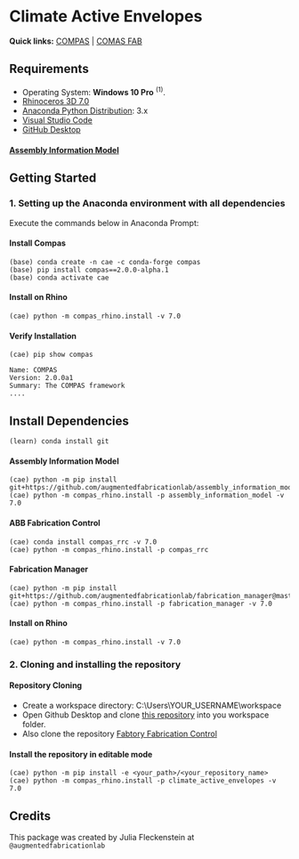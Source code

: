 # Climate Active Envelopes

**Quick links:** [COMPAS](https://compas.dev/) | [COMAS FAB](https://gramaziokohler.github.io/compas_fab/latest/)

## Requirements

* Operating System: **Windows 10 Pro** <sup>(1)</sup>.
* [Rhinoceros 3D 7.0](https://www.rhino3d.com/)
* [Anaconda Python Distribution](https://www.anaconda.com/download/): 3.x
* [Visual Studio Code](https://code.visualstudio.com/)
* [GitHub Desktop](https://desktop.github.com/)

  
#### [Assembly Information Model](https://github.com/augmentedfabricationlab/assembly_information_model) 

## Getting Started

### 1. Setting up the Anaconda environment with all dependencies

Execute the commands below in Anaconda Prompt:

#### Install Compas 

    (base) conda create -n cae -c conda-forge compas
    (base) pip install compas==2.0.0-alpha.1
    (base) conda activate cae
    
#### Install on Rhino
    
    (cae) python -m compas_rhino.install -v 7.0
    
#### Verify Installation

    (cae) pip show compas
    
    Name: COMPAS
    Version: 2.0.0a1
    Summary: The COMPAS framework
    ....

## Install Dependencies

    (learn) conda install git
    
#### Assembly Information Model
    
    (cae) python -m pip install git+https://github.com/augmentedfabricationlab/assembly_information_model@master#egg=assembly_information_model
    (cae) python -m compas_rhino.install -p assembly_information_model -v 7.0
    
#### ABB Fabrication Control
    
    (cae) conda install compas_rrc -v 7.0
    (cae) python -m compas_rhino.install -p compas_rrc

#### Fabrication Manager

    (cae) python -m pip install git+https://github.com/augmentedfabricationlab/fabrication_manager@master#egg=fabrication_manager
    (cae) python -m compas_rhino.install -p fabrication_manager -v 7.0
    
#### Install on Rhino

    (cae) python -m compas_rhino.install -v 7.0

### 2. Cloning and installing the repository

#### Repository Cloning
* Create a workspace directory: C:\Users\YOUR_USERNAME\workspace
* Open Github Desktop and clone [this repository](https://github.com/augmentedfabricationlab/climate_active_envelopes) into you workspace folder.
* Also clone the repository [Fabtory Fabrication Control](https://github.com/augmentedfabricationlab/fabtory_fabrication_control)

#### Install the repository in editable mode
    (cae) python -m pip install -e <your_path>/<your_repository_name>
    (cae) python -m compas_rhino.install -p climate_active_envelopes -v 7.0

## Credits

This package was created by Julia Fleckenstein at `@augmentedfabricationlab`
